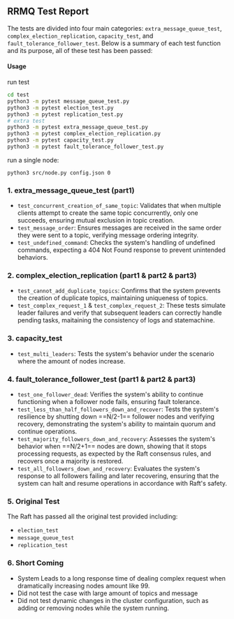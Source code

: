 ## RRMQ Test Report

 The tests are divided into four main categories: `extra_message_queue_test`, `complex_election_replication`, `capacity_test`, and `fault_tolerance_follower_test`. Below is a summary of each test function and its purpose, all of these test has been passed: 



#### Usage

run test

```bash
cd test 
python3 -m pytest message_queue_test.py 
python3 -m pytest election_test.py
python3 -m pytest replication_test.py
# extra test
python3 -m pytest extra_message_queue_test.py
python3 -m pytest complex_election_replication.py
python3 -m pytest capacity_test.py
python3 -m pytest fault_tolerance_follower_test.py
```

run a single node:
```
python3 src/node.py config.json 0
```

### 1. extra_message_queue_test (part1)

- `test_concurrent_creation_of_same_topic`: Validates that when multiple clients attempt to create the same topic concurrently, only one succeeds, ensuring mutual exclusion in topic creation.
- `test_message_order`: Ensures messages are received in the same order they were sent to a topic, verifying message ordering integrity.
- `test_undefined_command`: Checks the system's handling of undefined commands, expecting a 404 Not Found response to prevent unintended behaviors.

### 2. complex_election_replication (part1 & part2 & part3)

- `test_cannot_add_duplicate_topics`: Confirms that the system prevents the creation of duplicate topics, maintaining uniqueness of topics.
- `test_complex_request_1` & `test_complex_request_2`: These tests simulate leader failures and verify that subsequent leaders can correctly handle pending tasks, maitaining the consistency of logs and statemachine.

### 3. capacity_test

- `test_multi_leaders`: Tests the system's behavior under the scenario where the amount of nodes increase.

### 4. fault_tolerance_follower_test (part1 & part2 & part3)

- `test_one_follower_dead`: Verifies the system's ability to continue functioning when a follower node fails, ensuring fault tolerance.
- `test_less_than_half_followers_down_and_recover`: Tests the system's resilience by shutting down ==N/2-1== follower nodes and verifying recovery, demonstrating the system's ability to maintain quorum and continue operations.
- `test_majority_followers_down_and_recovery`: Assesses the system's behavior when ==N/2+1== nodes are down, showing that it stops processing requests, as expected by the Raft consensus rules, and recovers once a majority is restored.
- `test_all_followers_down_and_recovery`: Evaluates the system's response to all followers failing and later recovering, ensuring that the system can halt and resume operations in accordance with Raft's safety.

### 5. Original Test

The Raft has passed all the original test provided including:

- `election_test`
- `message_queue_test`
- `replication_test`

### 6. Short Coming

- System Leads to a long response time of dealing complex request when dramatically increasing nodes amount like 99.
- Did not test the case with large amount of topics and message
- Did not test dynamic changes in the cluster configuration, such as adding or removing nodes while the system running.